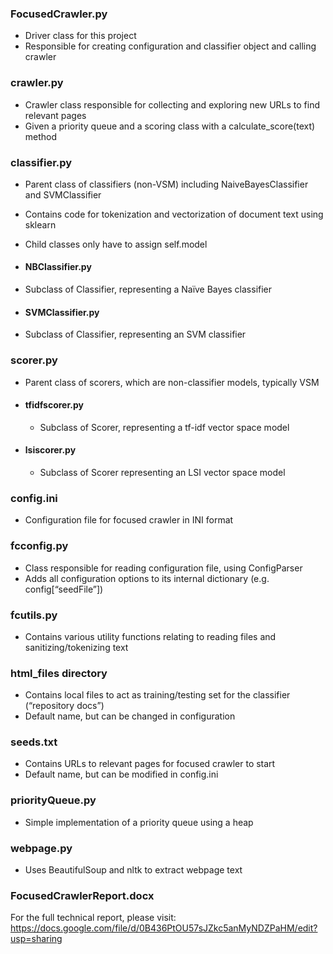 ### FocusedCrawler.py
- Driver class for this project
- Responsible for creating configuration and classifier object and calling crawler

### crawler.py
-	Crawler class responsible for collecting and exploring new URLs to find relevant pages
-	Given a priority queue and a scoring class with a calculate_score(text) method

### classifier.py
-	Parent class of classifiers (non-VSM) including NaiveBayesClassifier and SVMClassifier
-	Contains code for tokenization and vectorization of document text using sklearn
-	Child classes only have to assign self.model

- #### NBClassifier.py
 - Subclass of Classifier, representing a Naïve Bayes classifier

- #### SVMClassifier.py
 -	Subclass of Classifier, representing an SVM classifier


### scorer.py
-	Parent class of scorers, which are non-classifier models, typically VSM
- #### tfidfscorer.py
  -	Subclass of Scorer, representing a tf-idf vector space model
- #### lsiscorer.py
  -	Subclass of Scorer representing an LSI vector space model

### config.ini
-	Configuration file for focused crawler in INI format

### fcconfig.py
-	Class responsible for reading configuration file, using ConfigParser
-	Adds all configuration options to its internal dictionary (e.g. config[“seedFile”])

### fcutils.py
-	Contains various utility functions relating to reading files and sanitizing/tokenizing text

### html_files directory
-	Contains local files to act as training/testing set for the classifier (“repository docs”)
-	Default name, but can be changed in configuration

### seeds.txt
-	Contains URLs to relevant pages for focused crawler to start
-	Default name, but can be modified in config.ini

### priorityQueue.py
-	Simple implementation of a priority queue using a heap

### webpage.py
- Uses BeautifulSoup and nltk to extract webpage text

### FocusedCrawlerReport.docx
For the full technical report, please visit:
https://docs.google.com/file/d/0B436PtOU57sJZkc5anMyNDZPaHM/edit?usp=sharing
